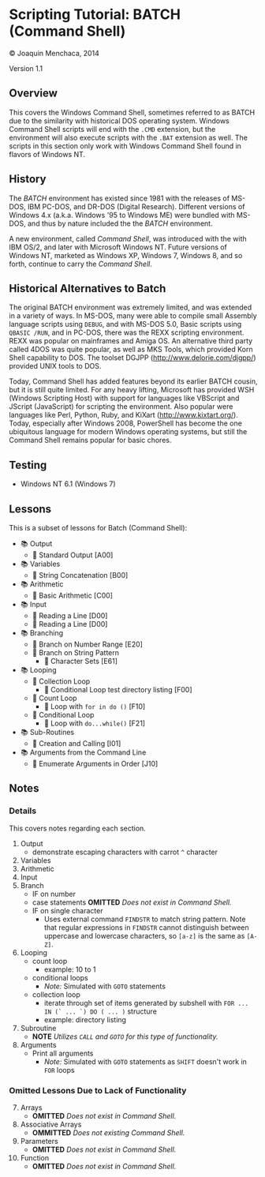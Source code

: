 # Scripting Tutorial: BATCH (Command Shell)

© Joaquin Menchaca, 2014

Version 1.1

## Overview

This covers the Windows Command Shell, sometimes referred to as BATCH due to the similarity with historical DOS operating system.  Windows Command Shell scripts will end with the ```.CMD``` extension, but the environment will also execute scripts with the ```.BAT``` extension as well.  The scripts in this section only work with Windows Command Shell found in flavors of Windows NT.

## History

The *BATCH* environment has existed since 1981 with the releases of MS-DOS, IBM PC-DOS, and DR-DOS (Digital Research). Different versions of Windows 4.x (a.k.a. Windows '95 to Windows ME) were bundled with MS-DOS, and thus by nature included the the *BATCH* environment.

A new environment, called *Command Shell*, was introduced with the with IBM OS/2, and later with Microsoft Windows NT.  Future versions of Windows NT, marketed as Windows XP, Windows 7, Windows 8, and so forth, continue to carry the *Command Shell*.

## Historical Alternatives to Batch

The original BATCH environment was extremely limited, and was extended in a variety of ways.  In MS-DOS, many were able to compile small Assembly language scripts using ```DEBUG```, and with MS-DOS 5.0, Basic scripts using  ```QBASIC /RUN```, and in PC-DOS, there was the REXX scripting environment.  REXX was popular on mainframes and Amiga OS.  An alternative third party called 4DOS was quite popular, as well as MKS Tools, which provided Korn Shell capability to DOS. The toolset DGJPP (http://www.delorie.com/djgpp/) provided UNIX tools to DOS.  

Today, Command Shell has added features beyond its earlier BATCH cousin, but it is still quite limited.  For any heavy lifting, Microsoft has provided WSH (Windows Scripting Host) with support for languages like VBScript and JScript (JavaScript) for scripting the environment.  Also popular were languages like Perl, Python, Ruby, and KiXart (http://www.kixtart.org/).  Today, especially after Windows 2008, PowerShell has become the one ubiquitous language for modern Windows operating systems, but still the Command Shell remains popular for basic chores.

## Testing

* Windows NT 6.1 (Windows 7)

## Lessons

This is a subset of lessons for Batch (Command Shell):

* :books: Output
  * :green_book: Standard Output [A00]
* :books: Variables
  * :green_book: String Concatenation [B00]
* :books: Arithmetic
  * :green_book: Basic Arithmetic [C00]
* :books: Input
  * :green_book: Reading a Line [D00]
  * :green_book: Reading a Line [D00]
* :books: Branching
  * :green_book: Branch on Number Range [E20]
  * :closed_book: Branch on String Pattern
    * :page_facing_up: Character Sets [E61]
* :books: Looping
  * :green_book: Collection Loop
    * :page_facing_up: Conditional Loop test directory listing [F00]
  * :green_book: Count Loop
      * :page_facing_up: Loop with `for in do ()` [F10]
  * :closed_book: Conditional Loop
      * :page_facing_up: Loop with `do...while()` [F21]
* :books: Sub-Routines
  * :closed_book: Creation and Calling [I01]
* :books: Arguments from the Command Line
  * :green_book: Enumerate Arguments in Order [J10]

## Notes

### Details

This covers notes regarding each section.

1. Output
   * demonstrate escaping characters with carrot ```^``` character
2. Variables
3. Arithmetic
4. Input
5. Branch
   * IF on number
   * case statements **OMITTED** *Does not exist in Command Shell.*
   * IF on single character
     * Uses external command ```FINDSTR``` to match string pattern.  Note that regular expressions in ```FINDSTR``` cannot distinguish between uppercase and lowercase characters, so ```[a-z]``` is the same as ```[A-Z]```.
6. Looping
   * count loop
      * example: 10 to 1
   * conditional loops
      * *Note:* Simulated with ```GOTO``` statements
   * collection loop
      * iterate through set of items generated by subshell with ```FOR ... IN (` ... `) DO ( ... )``` structure
      * example: directory listing
9. Subroutine
   * **NOTE** *Utilizes ```CALL``` and ```GOTO``` for this type of functionality.*
10. Arguments
    * Print all arguments
      * *Note:* Simulated with ```GOTO``` statements as ```SHIFT``` doesn't work in ```FOR``` loops

### Omitted Lessons Due to Lack of Functionality

7. Arrays
   * **OMITTED** *Does not exist in Command Shell.*
8. Associative Arrays
   * **OMMITTED** *Does not existing Command Shell.*
11. Parameters
    * **OMITTED** *Does not exist in Command Shell.*
12. Function
    * **OMITTED** *Does not exist in Command Shell.*
